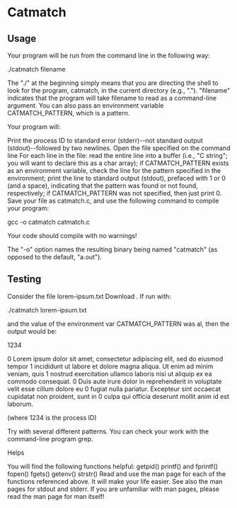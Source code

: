 # Catmatch

## Usage

Your program will be run from the command line in the following way:

./catmatch filename

The "./" at the beginning simply means that you are directing the shell to look for the program, catmatch, in the current directory (e.g., ".").  "filename" indicates that the program will take filename to read as a command-line argument.  You can also pass an environment variable CATMATCH_PATTERN, which is a pattern.

Your program will:

Print the process ID to standard error (stderr)--not standard output (stdout)--followed by two newlines.
Open the file specified on the command line
For each line in the file:
read the entire line into a buffer (i.e., "C string"; you will want to declare this as a char array);
if CATMATCH_PATTERN exists as an environment variable, check the line for the pattern specified in the environment;
print the line to standard output (stdout), prefaced with 1 or 0 (and a space), indicating that the pattern was found or not found, respectively; if CATMATCH_PATTERN was not specified, then just print 0.
Save your file as catmatch.c, and use the following command to compile your program:

gcc -o catmatch catmatch.c

Your code should compile with no warnings!

The "-o" option names the resulting binary being named "catmatch" (as opposed to the default, "a.out").

 

## Testing

Consider the file  lorem-ipsum.txt  Download .  If run with:

./catmatch lorem-ipsum.txt

and the value of the environment var CATMATCH_PATTERN was al, then the output would be:

1234

0 Lorem ipsum dolor sit amet, consectetur adipiscing elit, sed do eiusmod tempor
1 incididunt ut labore et dolore magna aliqua. Ut enim ad minim veniam, quis
1 nostrud exercitation ullamco laboris nisi ut aliquip ex ea commodo consequat.
0 Duis aute irure dolor in reprehenderit in voluptate velit esse cillum dolore eu
0 fugiat nulla pariatur. Excepteur sint occaecat cupidatat non proident, sunt in
0 culpa qui officia deserunt mollit anim id est laborum.

(where 1234 is the process ID)

Try with several different patterns.  You can check your work with the command-line program grep. 

 

Helps

You will find the following functions helpful:
getpid()
printf() and fprintf()
fopen()
fgets()
getenv()
strstr()
Read and use the man page for each of the functions referenced above.  It will make your life easier.
See also the man pages for stdout and stderr.
If you are unfamiliar with man pages, please read the man page for man itself!
